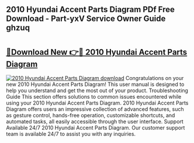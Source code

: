 ## 2010 Hyundai Accent Parts Diagram PDf Free Download - Part-yxV Service Owner Guide ghzuq

# <h2><a href="http://dfjus5.blite.top/?on=2010+Hyundai+Accent+Parts+Diagram">🔗Download New 👉🔴 2010 Hyundai Accent Parts Diagram</a></h2>

[![2010 Hyundai Accent Parts Diagram download](https://i.imgur.com/lujVjoI.png)](http://dfjus5.blite.top/?on=2010+Hyundai+Accent+Parts+Diagram)
Congratulations on your new 2010 Hyundai Accent Parts Diagram! This user manual is designed to help you understand and get the most out of your product. Troubleshooting Guide This section offers solutions to common issues encountered while using your 2010 Hyundai Accent Parts Diagram. 2010 Hyundai Accent Parts Diagram offers users an impressive collection of advanced features, such as gesture control, hands-free operation, customizable shortcuts, and automated tasks, all easily accessible through the user interface. Support Available 24/7 2010 Hyundai Accent Parts Diagram. Our customer support team is available 24/7 to assist you with any inquiries.
